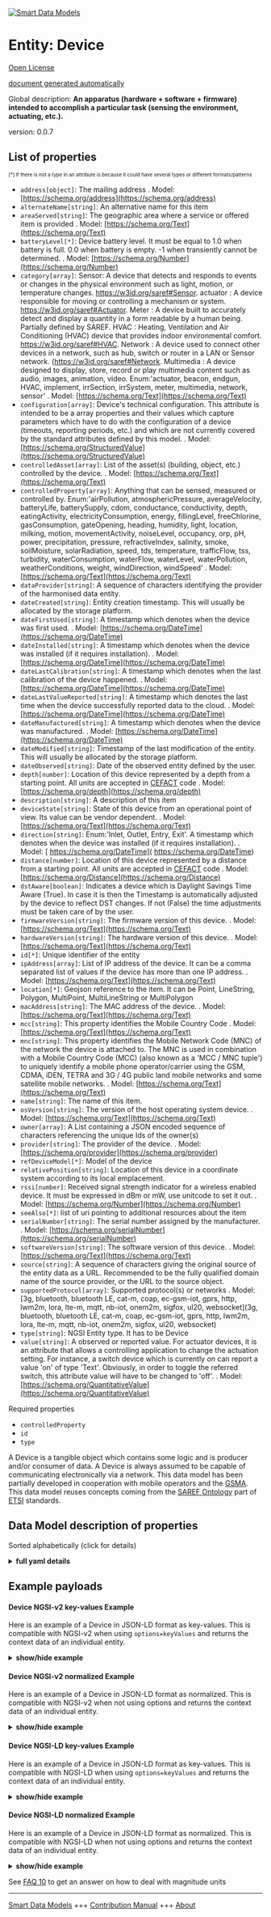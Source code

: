<!-- 10-Header -->  
[![Smart Data Models](https://smartdatamodels.org/wp-content/uploads/2022/01/SmartDataModels_logo.png "Logo")](https://smartdatamodels.org)  
Entity: Device  
==============<!-- /10-Header -->  
<!-- 15-License -->  
[Open License](https://github.com/smart-data-models//dataModel.Device/blob/master/Device/LICENSE.md)  
[document generated automatically](https://docs.google.com/presentation/d/e/2PACX-1vTs-Ng5dIAwkg91oTTUdt8ua7woBXhPnwavZ0FxgR8BsAI_Ek3C5q97Nd94HS8KhP-r_quD4H0fgyt3/pub?start=false&loop=false&delayms=3000#slide=id.gb715ace035_0_60)  
<!-- /15-License -->  
<!-- 20-Description -->  
Global description: **An apparatus (hardware + software + firmware) intended to accomplish a particular task (sensing the environment, actuating, etc.).**  
version: 0.0.7  
<!-- /20-Description -->  
<!-- 30-PropertiesList -->  

## List of properties  

<sup><sub>[*] If there is not a type in an attribute is because it could have several types or different formats/patterns</sub></sup>  
- `address[object]`: The mailing address  . Model: [https://schema.org/address](https://schema.org/address)- `alternateName[string]`: An alternative name for this item  - `areaServed[string]`: The geographic area where a service or offered item is provided  . Model: [https://schema.org/Text](https://schema.org/Text)- `batteryLevel[*]`: Device battery level. It must be equal to 1.0 when battery is full. 0.0 when battery is empty. -1 when transiently cannot be determined.  . Model: [https://schema.org/Number](https://schema.org/Number)- `category[array]`: Sensor: A device that detects and responds to events or changes in the physical environment such as light, motion, or temperature changes. https://w3id.org/saref#Sensor. actuator : A device responsible for moving or controlling a mechanism or system. https://w3id.org/saref#Actuator. Meter : A device built to accurately detect and display a quantity in a form readable by a human being. Partially defined by SAREF. HVAC : Heating, Ventilation and Air Conditioning (HVAC) device that provides indoor environmental comfort. https://w3id.org/saref#HVAC. Network : A device used to connect other devices in a network, such as hub, switch or router in a LAN or Sensor network. (https://w3id.org/saref#Network. Multimedia : A device designed to display, store, record or play multimedia content such as audio, images, animation, video. Enum:'actuator, beacon, endgun, HVAC, implement, irrSection, irrSystem, meter, multimedia, network, sensor'  . Model: [https://schema.org/Text](https://schema.org/Text)- `configuration[array]`: Device's technical configuration. This attribute is intended to be a array properties and their values which capture parameters which have to do with the configuration of a device (timeouts, reporting periods, etc.) and which are not currently covered by the standard attributes defined by this model.  . Model: [https://schema.org/StructuredValue](https://schema.org/StructuredValue)- `controlledAsset[array]`: List of the asset(s) (building, object, etc.) controlled by the device.  . Model: [https://schema.org/Text](https://schema.org/Text)- `controlledProperty[array]`: Anything that can be sensed, measured or controlled by. Enum:'airPollution, atmosphericPressure, averageVelocity, batteryLife, batterySupply, cdom, conductance, conductivity, depth, eatingActivity, electricityConsumption, energy, fillingLevel, freeChlorine, gasConsumption, gateOpening, heading, humidity, light, location, milking, motion, movementActivity, noiseLevel, occupancy, orp, pH, power, precipitation, pressure, refractiveIndex, salinity, smoke, soilMoisture, solarRadiation, speed, tds, temperature, trafficFlow, tss, turbidity, waterConsumption, waterFlow, waterLevel, waterPollution, weatherConditions, weight, windDirection, windSpeed'  . Model: [https://schema.org/Text](https://schema.org/Text)- `dataProvider[string]`: A sequence of characters identifying the provider of the harmonised data entity.  - `dateCreated[string]`: Entity creation timestamp. This will usually be allocated by the storage platform.  - `dateFirstUsed[string]`: A timestamp which denotes when the device was first used.  . Model: [https://schema.org/DateTime](https://schema.org/DateTime)- `dateInstalled[string]`: A timestamp which denotes when the device was installed (if it requires installation).  . Model: [https://schema.org/DateTime](https://schema.org/DateTime)- `dateLastCalibration[string]`: A timestamp which denotes when the last calibration of the device happened.  . Model: [https://schema.org/DateTime](https://schema.org/DateTime)- `dateLastValueReported[string]`: A timestamp which denotes the last time when the device successfully reported data to the cloud.  . Model: [https://schema.org/DateTime](https://schema.org/DateTime)- `dateManufactured[string]`: A timestamp which denotes when the device was manufactured.  . Model: [https://schema.org/DateTime](https://schema.org/DateTime)- `dateModified[string]`: Timestamp of the last modification of the entity. This will usually be allocated by the storage platform.  - `dateObserved[string]`: Date of the observed entity defined by the user.  - `depth[number]`: Location of this device represented by a depth from a starting point. All units are accepted in [CEFACT](https://www.unece.org/cefact.html) code  . Model: [https://schema.org/depth](https://schema.org/depth)- `description[string]`: A description of this item  - `deviceState[string]`: State of this device from an operational point of view. Its value can be vendor dependent.  . Model: [https://schema.org/Text](https://schema.org/Text)- `direction[string]`: Enum:'Inlet, Outlet, Entry, Exit'. A timestamp which denotes when the device was installed (if it requires installation).  . Model: [ https://schema.org/DateTime]( https://schema.org/DateTime)- `distance[number]`: Location of this device represented by a distance from a starting point. All units are accepted in [CEFACT](https://www.unece.org/cefact.html) code  . Model: [https://schema.org/Distance](https://schema.org/Distance)- `dstAware[boolean]`: Indicates a device which is Daylight Savings Time Aware (True). In case it is then the Timestamp is automatically adjusted by the device to reflect DST changes. If not (False) the time adjustments must be taken care of by the user.  - `firmwareVersion[string]`: The firmware version of this device.  . Model: [https://schema.org/Text](https://schema.org/Text)- `hardwareVersion[string]`: The hardware version of this device.  . Model: [https://schema.org/Text](https://schema.org/Text)- `id[*]`: Unique identifier of the entity  - `ipAddress[array]`: List of IP address of the device. It can be a comma separated list of values if the device has more than one IP address.  . Model: [https://schema.org/Text](https://schema.org/Text)- `location[*]`: Geojson reference to the item. It can be Point, LineString, Polygon, MultiPoint, MultiLineString or MultiPolygon  - `macAddress[string]`: The MAC address of the device.  . Model: [https://schema.org/Text](https://schema.org/Text)- `mcc[string]`: This property identifies the Mobile Country Code  . Model: [https://schema.org/Text](https://schema.org/Text)- `mnc[string]`: This property identifies the Mobile Network Code (MNC) of the network the device is attached to. The MNC is used in combination with a Mobile Country Code (MCC) (also known as a 'MCC / MNC tuple') to uniquely identify a mobile phone operator/carrier using the GSM, CDMA, iDEN, TETRA and 3G / 4G public land mobile networks and some satellite mobile networks.  . Model: [https://schema.org/Text](https://schema.org/Text)- `name[string]`: The name of this item.  - `osVersion[string]`: The version of the host operating system device.  . Model: [https://schema.org/Text](https://schema.org/Text)- `owner[array]`: A List containing a JSON encoded sequence of characters referencing the unique Ids of the owner(s)  - `provider[string]`: The provider of the device.  . Model: [https://schema.org/provider](https://schema.org/provider)- `refDeviceModel[*]`: Model of the device  - `relativePosition[string]`: Location of this device in a coordinate system according to its local emplacement.  - `rssi[number]`: Received signal strength indicator for a wireless enabled device. It must be expressed in dBm or mW, use unitcode to set it out.   . Model: [https://schema.org/Number](https://schema.org/Number)- `seeAlso[*]`: list of uri pointing to additional resources about the item  - `serialNumber[string]`: The serial number assigned by the manufacturer.  . Model: [https://schema.org/serialNumber](https://schema.org/serialNumber)- `softwareVersion[string]`: The software version of this device.  . Model: [https://schema.org/Text](https://schema.org/Text)- `source[string]`: A sequence of characters giving the original source of the entity data as a URL. Recommended to be the fully qualified domain name of the source provider, or the URL to the source object.  - `supportedProtocol[array]`: Supported protocol(s) or networks  . Model: [3g, bluetooth, bluetooth LE, cat-m, coap, ec-gsm-iot, gprs, http, lwm2m, lora, lte-m, mqtt, nb-iot, onem2m, sigfox, ul20, websocket](3g, bluetooth, bluetooth LE, cat-m, coap, ec-gsm-iot, gprs, http, lwm2m, lora, lte-m, mqtt, nb-iot, onem2m, sigfox, ul20, websocket)- `type[string]`: NGSI Entity type. It has to be Device  - `value[string]`: A observed or reported value. For actuator devices, it is an attribute that allows a controlling application to change the actuation setting. For instance, a switch device which is currently _on_ can report a value 'on' of type 'Text'. Obviously, in order to toggle the referred switch, this attribute value will have to be changed to 'off'.  . Model: [https://schema.org/QuantitativeValue](https://schema.org/QuantitativeValue)<!-- /30-PropertiesList -->  
<!-- 35-RequiredProperties -->  
Required properties  
- `controlledProperty`  - `id`  - `type`  <!-- /35-RequiredProperties -->  
<!-- 40-RequiredProperties -->  
A Device is a   tangible object which contains some logic and is producer and/or consumer of data. A Device is always assumed to be capable of communicating electronically via a network. This data model has been partially developed in cooperation with mobile operators and the [GSMA](https://www.gsma.com/iot/iot-big-data/). This data model reuses concepts coming from the [SAREF Ontology](http://www.etsi.org/deliver/etsi_ts/103200_103299/103264/01.01.01_60/ts_103264v010101p.pdf) part of [ETSI](http://www.etsi.org) standards.  
<!-- /40-RequiredProperties -->  
<!-- 50-DataModelHeader -->  
## Data Model description of properties  
Sorted alphabetically (click for details)  
<!-- /50-DataModelHeader -->  
<!-- 60-ModelYaml -->  
<details><summary><strong>full yaml details</strong></summary>    
```yaml  
Device:    
  description: 'An apparatus (hardware + software + firmware) intended to accomplish a particular task (sensing the environment, actuating, etc.).'    
  properties:    
    address:    
      description: 'The mailing address'    
      properties:    
        addressCountry:    
          description: 'Property. The country. For example, Spain. Model:''https://schema.org/addressCountry'''    
          type: string    
        addressLocality:    
          description: 'Property. The locality in which the street address is, and which is in the region. Model:''https://schema.org/addressLocality'''    
          type: string    
        addressRegion:    
          description: 'Property. The region in which the locality is, and which is in the country. Model:''https://schema.org/addressRegion'''    
          type: string    
        postOfficeBoxNumber:    
          description: 'Property. The post office box number for PO box addresses. For example, 03578. Model:''https://schema.org/postOfficeBoxNumber'''    
          type: string    
        postalCode:    
          description: 'Property. The postal code. For example, 24004. Model:''https://schema.org/https://schema.org/postalCode'''    
          type: string    
        streetAddress:    
          description: 'Property. The street address. Model:''https://schema.org/streetAddress'''    
          type: string    
      type: object    
      x-ngsi:    
        model: https://schema.org/address    
        type: Property    
    alternateName:    
      description: 'An alternative name for this item'    
      type: string    
      x-ngsi:    
        type: Property    
    areaServed:    
      description: 'The geographic area where a service or offered item is provided'    
      type: string    
      x-ngsi:    
        model: https://schema.org/Text    
        type: Property    
    batteryLevel:    
      description: 'Device battery level. It must be equal to 1.0 when battery is full. 0.0 when battery is empty. -1 when transiently cannot be determined.'    
      oneOf:    
        - maximum: 1    
          minimum: 0    
          type: number    
        - maximum: -1    
          minimum: -1    
          type: number    
      x-ngsi:    
        model: https://schema.org/Number    
        type: Property    
    category:    
      description: "Sensor: A device that detects and responds to events or changes in the physical environment such as light, motion, or temperature changes. https://w3id.org/saref#Sensor. actuator : A device responsible for moving or controlling a mechanism or system. https://w3id.org/saref#Actuator. Meter : A device built to accurately detect and display a quantity in a form readable by a human being. Partially defined by SAREF. HVAC : Heating, Ventilation and Air Conditioning (HVAC) device that provides indoor environmental comfort. https://w3id.org/saref#HVAC. Network : A device used to connect other devices in a network, such as hub, switch or router in a LAN or Sensor network. (https://w3id.org/saref#Network. Multimedia : A device designed to display, store, record or play multimedia content such as audio, images, animation, video. Enum:'actuator, beacon, endgun, HVAC, implement, irrSection, irrSystem, meter, multimedia, network, sensor'"    
      items:    
        enum:    
          - actuator    
          - beacon    
          - endgun    
          - HVAC    
          - implement    
          - irrSection    
          - irrSystem    
          - meter    
          - multimedia    
          - network    
          - sensor    
        type: string    
      type: array    
      x-ngsi:    
        model: https://schema.org/Text    
        type: Property    
    configuration:    
      description: 'Device''s technical configuration. This attribute is intended to be a array properties and their values which capture parameters which have to do with the configuration of a device (timeouts, reporting periods, etc.) and which are not currently covered by the standard attributes defined by this model.'    
      items:    
        properties:    
          parameter:    
            type: string    
          value:    
            type: string    
        type: object    
      type: array    
      x-ngsi:    
        model: https://schema.org/StructuredValue    
        type: Property    
    controlledAsset:    
      description: 'List of the asset(s) (building, object, etc.) controlled by the device.'    
      items:    
        oneOf:    
          - format: uri    
            type: string    
          - anyOf: &device_-_properties_-_id_-_anyof    
              - description: 'Property. Identifier format of any NGSI entity'    
                maxLength: 256    
                minLength: 1    
                pattern: ^[\w\-\.\{\}\$\+\*\[\]`|~^@!,:\\]+$    
                type: string    
              - description: 'Property. Identifier format of any NGSI entity'    
                format: uri    
                type: string    
            description: 'Property. Unique identifier of the entity'    
      type: array    
      x-ngsi:    
        model: https://schema.org/Text    
        type: Property    
    controlledProperty:    
      description: 'Anything that can be sensed, measured or controlled by. Enum:''airPollution, atmosphericPressure, averageVelocity, batteryLife, batterySupply, cdom, conductance, conductivity, depth, eatingActivity, electricityConsumption, energy, fillingLevel, freeChlorine, gasConsumption, gateOpening, heading, humidity, light, location, milking, motion, movementActivity, noiseLevel, occupancy, orp, pH, power, precipitation, pressure, refractiveIndex, salinity, smoke, soilMoisture, solarRadiation, speed, tds, temperature, trafficFlow, tss, turbidity, waterConsumption, waterFlow, waterLevel, waterPollution, weatherConditions, weight, windDirection, windSpeed'''    
      items:    
        enum:    
          - airPollution    
          - atmosphericPressure    
          - averageVelocity    
          - batteryLife    
          - batterySupply    
          - cdom    
          - conductance    
          - conductivity    
          - depth    
          - eatingActivity    
          - electricityConsumption    
          - energy    
          - fillingLevel    
          - freeChlorine    
          - gasConsumption    
          - gateOpening    
          - heading    
          - humidity    
          - light    
          - location    
          - milking    
          - motion    
          - movementActivity    
          - noiseLevel    
          - occupancy    
          - orp    
          - pH    
          - power    
          - precipitation    
          - pressure    
          - refractiveIndex    
          - salinity    
          - smoke    
          - soilMoisture    
          - solarRadiation    
          - speed    
          - tds    
          - temperature    
          - trafficFlow    
          - tss    
          - turbidity    
          - waterConsumption    
          - waterFlow    
          - waterLevel    
          - waterPollution    
          - weatherConditions    
          - weight    
          - windDirection    
          - windSpeed    
        type: string    
      type: array    
      x-ngsi:    
        model: https://schema.org/Text    
        type: Property    
    dataProvider:    
      description: 'A sequence of characters identifying the provider of the harmonised data entity.'    
      type: string    
      x-ngsi:    
        type: Property    
    dateCreated:    
      description: 'Entity creation timestamp. This will usually be allocated by the storage platform.'    
      format: date-time    
      type: string    
      x-ngsi:    
        type: Property    
    dateFirstUsed:    
      description: 'A timestamp which denotes when the device was first used.'    
      format: date-time    
      type: string    
      x-ngsi:    
        model: https://schema.org/DateTime    
        type: Property    
    dateInstalled:    
      description: 'A timestamp which denotes when the device was installed (if it requires installation).'    
      format: date-time    
      type: string    
      x-ngsi:    
        model: https://schema.org/DateTime    
        type: Property    
    dateLastCalibration:    
      description: 'A timestamp which denotes when the last calibration of the device happened.'    
      format: date-time    
      type: string    
      x-ngsi:    
        model: https://schema.org/DateTime    
        type: Property    
    dateLastValueReported:    
      description: 'A timestamp which denotes the last time when the device successfully reported data to the cloud.'    
      format: date-time    
      type: string    
      x-ngsi:    
        model: https://schema.org/DateTime    
        type: Property    
    dateManufactured:    
      description: 'A timestamp which denotes when the device was manufactured.'    
      format: date-time    
      type: string    
      x-ngsi:    
        model: https://schema.org/DateTime    
        type: Property    
    dateModified:    
      description: 'Timestamp of the last modification of the entity. This will usually be allocated by the storage platform.'    
      format: date-time    
      type: string    
      x-ngsi:    
        type: Property    
    dateObserved:    
      description: 'Date of the observed entity defined by the user.'    
      format: date-time    
      type: string    
      x-ngsi:    
        type: Property    
    depth:    
      description: 'Location of this device represented by a depth from a starting point. All units are accepted in [CEFACT](https://www.unece.org/cefact.html) code'    
      type: number    
      x-ngsi:    
        model: https://schema.org/depth    
        type: Property    
    description:    
      description: 'A description of this item'    
      type: string    
      x-ngsi:    
        type: Property    
    deviceState:    
      description: 'State of this device from an operational point of view. Its value can be vendor dependent.'    
      type: string    
      x-ngsi:    
        model: https://schema.org/Text    
        type: Property    
    direction:    
      description: 'Enum:''Inlet, Outlet, Entry, Exit''. A timestamp which denotes when the device was installed (if it requires installation).'    
      enum:    
        - Inlet    
        - Outlet    
        - Entry    
        - Exit    
      type: string    
      x-ngsi:    
        model: ' https://schema.org/DateTime'    
        type: Property    
    distance:    
      description: 'Location of this device represented by a distance from a starting point. All units are accepted in [CEFACT](https://www.unece.org/cefact.html) code'    
      type: number    
      x-ngsi:    
        model: https://schema.org/Distance    
        type: Property    
    dstAware:    
      description: 'Indicates a device which is Daylight Savings Time Aware (True). In case it is then the Timestamp is automatically adjusted by the device to reflect DST changes. If not (False) the time adjustments must be taken care of by the user.'    
      type: boolean    
      x-ngsi:    
        type: Property    
    firmwareVersion:    
      description: 'The firmware version of this device.'    
      type: string    
      x-ngsi:    
        model: https://schema.org/Text    
        type: Property    
    hardwareVersion:    
      description: 'The hardware version of this device.'    
      type: string    
      x-ngsi:    
        model: https://schema.org/Text    
        type: Property    
    id:    
      anyOf: *device_-_properties_-_id_-_anyof    
      description: 'Unique identifier of the entity'    
      x-ngsi:    
        type: Property    
    ipAddress:    
      description: 'List of IP address of the device. It can be a comma separated list of values if the device has more than one IP address.'    
      items:    
        oneOf:    
          - format: ipv4    
          - format: ipv6    
        type: string    
      type: array    
      x-ngsi:    
        model: https://schema.org/Text    
        type: Property    
    location:    
      description: 'Geojson reference to the item. It can be Point, LineString, Polygon, MultiPoint, MultiLineString or MultiPolygon'    
      oneOf:    
        - description: 'GeoProperty. Geojson reference to the item. Point'    
          properties:    
            bbox:    
              items:    
                type: number    
              minItems: 4    
              type: array    
            coordinates:    
              items:    
                type: number    
              minItems: 2    
              type: array    
            type:    
              enum:    
                - Point    
              type: string    
          required:    
            - type    
            - coordinates    
          title: 'GeoJSON Point'    
          type: object    
        - description: 'GeoProperty. Geojson reference to the item. LineString'    
          properties:    
            bbox:    
              items:    
                type: number    
              minItems: 4    
              type: array    
            coordinates:    
              items:    
                items:    
                  type: number    
                minItems: 2    
                type: array    
              minItems: 2    
              type: array    
            type:    
              enum:    
                - LineString    
              type: string    
          required:    
            - type    
            - coordinates    
          title: 'GeoJSON LineString'    
          type: object    
        - description: 'GeoProperty. Geojson reference to the item. Polygon'    
          properties:    
            bbox:    
              items:    
                type: number    
              minItems: 4    
              type: array    
            coordinates:    
              items:    
                items:    
                  items:    
                    type: number    
                  minItems: 2    
                  type: array    
                minItems: 4    
                type: array    
              type: array    
            type:    
              enum:    
                - Polygon    
              type: string    
          required:    
            - type    
            - coordinates    
          title: 'GeoJSON Polygon'    
          type: object    
        - description: 'GeoProperty. Geojson reference to the item. MultiPoint'    
          properties:    
            bbox:    
              items:    
                type: number    
              minItems: 4    
              type: array    
            coordinates:    
              items:    
                items:    
                  type: number    
                minItems: 2    
                type: array    
              type: array    
            type:    
              enum:    
                - MultiPoint    
              type: string    
          required:    
            - type    
            - coordinates    
          title: 'GeoJSON MultiPoint'    
          type: object    
        - description: 'GeoProperty. Geojson reference to the item. MultiLineString'    
          properties:    
            bbox:    
              items:    
                type: number    
              minItems: 4    
              type: array    
            coordinates:    
              items:    
                items:    
                  items:    
                    type: number    
                  minItems: 2    
                  type: array    
                minItems: 2    
                type: array    
              type: array    
            type:    
              enum:    
                - MultiLineString    
              type: string    
          required:    
            - type    
            - coordinates    
          title: 'GeoJSON MultiLineString'    
          type: object    
        - description: 'GeoProperty. Geojson reference to the item. MultiLineString'    
          properties:    
            bbox:    
              items:    
                type: number    
              minItems: 4    
              type: array    
            coordinates:    
              items:    
                items:    
                  items:    
                    items:    
                      type: number    
                    minItems: 2    
                    type: array    
                  minItems: 4    
                  type: array    
                type: array    
              type: array    
            type:    
              enum:    
                - MultiPolygon    
              type: string    
          required:    
            - type    
            - coordinates    
          title: 'GeoJSON MultiPolygon'    
          type: object    
      x-ngsi:    
        type: GeoProperty    
    macAddress:    
      description: 'The MAC address of the device.'    
      pattern: ^([0-9A-Fa-f]{2}[:-]){5}([0-9A-Fa-f]{2})$    
      type: string    
      x-ngsi:    
        model: https://schema.org/Text    
        type: Property    
    mcc:    
      description: 'This property identifies the Mobile Country Code'    
      type: string    
      x-ngsi:    
        model: https://schema.org/Text    
        type: Property    
    mnc:    
      description: 'This property identifies the Mobile Network Code (MNC) of the network the device is attached to. The MNC is used in combination with a Mobile Country Code (MCC) (also known as a ''MCC / MNC tuple'') to uniquely identify a mobile phone operator/carrier using the GSM, CDMA, iDEN, TETRA and 3G / 4G public land mobile networks and some satellite mobile networks.'    
      type: string    
      x-ngsi:    
        model: https://schema.org/Text    
        type: Property    
    name:    
      description: 'The name of this item.'    
      type: string    
      x-ngsi:    
        type: Property    
    osVersion:    
      description: 'The version of the host operating system device.'    
      type: string    
      x-ngsi:    
        model: https://schema.org/Text    
        type: Property    
    owner:    
      description: 'A List containing a JSON encoded sequence of characters referencing the unique Ids of the owner(s)'    
      items:    
        anyOf: *device_-_properties_-_id_-_anyof    
        description: 'Property. Unique identifier of the entity'    
      type: array    
      x-ngsi:    
        type: Property    
    provider:    
      description: 'The provider of the device.'    
      type: string    
      x-ngsi:    
        model: https://schema.org/provider    
        type: Property    
    refDeviceModel:    
      description: 'Model of the device'    
      oneOf:    
        - format: uri    
          type: string    
        - anyOf: *device_-_properties_-_id_-_anyof    
          description: 'Property. Unique identifier of the entity'    
      x-ngsi:    
        type: Relationship    
    relativePosition:    
      description: 'Location of this device in a coordinate system according to its local emplacement.'    
      type: string    
      x-ngsi:    
        type: Property    
    rssi:    
      description: 'Received signal strength indicator for a wireless enabled device. It must be expressed in dBm or mW, use unitcode to set it out. '    
      type: number    
      x-ngsi:    
        model: https://schema.org/Number    
        type: Property    
    seeAlso:    
      description: 'list of uri pointing to additional resources about the item'    
      oneOf:    
        - items:    
            format: uri    
            type: string    
          minItems: 1    
          type: array    
        - format: uri    
          type: string    
      x-ngsi:    
        type: Property    
    serialNumber:    
      description: 'The serial number assigned by the manufacturer.'    
      type: string    
      x-ngsi:    
        model: https://schema.org/serialNumber    
        type: Property    
    softwareVersion:    
      description: 'The software version of this device.'    
      type: string    
      x-ngsi:    
        model: https://schema.org/Text    
        type: Property    
    source:    
      description: 'A sequence of characters giving the original source of the entity data as a URL. Recommended to be the fully qualified domain name of the source provider, or the URL to the source object.'    
      type: string    
      x-ngsi:    
        type: Property    
    supportedProtocol:    
      description: 'Supported protocol(s) or networks'    
      items:    
        enum:    
          - 3g    
          - bluetooth    
          - 'bluetooth LE'    
          - cat-m    
          - coap    
          - ec-gsm-iot    
          - gprs    
          - http    
          - lwm2m    
          - lora    
          - lte-m    
          - mqtt    
          - nb-iot    
          - onem2m    
          - sigfox    
          - ul20    
          - websocket    
        type: string    
      type: array    
      x-ngsi:    
        model: '3g, bluetooth, bluetooth LE, cat-m, coap, ec-gsm-iot, gprs, http, lwm2m, lora, lte-m, mqtt, nb-iot, onem2m, sigfox, ul20, websocket'    
        type: Property    
    type:    
      description: 'NGSI Entity type. It has to be Device'    
      enum:    
        - Device    
      type: string    
      x-ngsi:    
        type: Property    
    value:    
      description: 'A observed or reported value. For actuator devices, it is an attribute that allows a controlling application to change the actuation setting. For instance, a switch device which is currently _on_ can report a value ''on'' of type ''Text''. Obviously, in order to toggle the referred switch, this attribute value will have to be changed to ''off''.'    
      type: string    
      x-ngsi:    
        model: https://schema.org/QuantitativeValue    
        type: Property    
  required:    
    - id    
    - type    
    - controlledProperty    
  type: object    
  x-derived-from: ""    
  x-disclaimer: 'Redistribution and use in source and binary forms, with or without modification, are permitted  provided that the license conditions are met. Copyleft (c) 2021 Contributors to Smart Data Models Program'    
  x-license-url: https://github.com/smart-data-models/dataModel.Device/blob/master/Device/LICENSE.md    
  x-model-schema: https://smart-data-models.github.io/dataModel.Device/Device/schema.json    
  x-model-tags: ""    
  x-version: 0.0.7    
```  
</details>    
<!-- /60-ModelYaml -->  
<!-- 70-MiddleNotes -->  
<!-- /70-MiddleNotes -->  
<!-- 80-Examples -->  
## Example payloads    
#### Device NGSI-v2 key-values Example    
Here is an example of a Device in JSON-LD format as key-values. This is compatible with NGSI-v2 when  using `options=keyValues` and returns the context data of an individual entity.  
<details><summary><strong>show/hide example</strong></summary>    
```json  
{  
  "id": "device-9845A",  
  "type": "Device",  
  "category": [  
    "sensor"  
  ],  
  "controlledProperty": [  
    "fillingLevel",  
    "temperature"  
  ],  
  "controlledAsset": [  
    "wastecontainer-Osuna-100"  
  ],  
  "ipAddress": [  
    "192.14.56.78"  
  ],  
  "mcc": "214",  
  "mnc": "07",  
  "batteryLevel": 0.75,  
  "serialNumber": "9845A",  
  "refDeviceModel": "myDevice-wastecontainer-sensor-345",  
  "rssi": 0.86,  
  "value": "l%3D0.22%3Bt%3D21.2",  
  "deviceState": "ok",  
  "dateFirstUsed": "2014-09-11T11:00:00Z",  
  "owner": [  
    "http://person.org/leon"  
  ]  
}  
```  
</details>  
#### Device NGSI-v2 normalized Example    
Here is an example of a Device in JSON-LD format as normalized. This is compatible with NGSI-v2 when not using options and returns the context data of an individual entity.  
<details><summary><strong>show/hide example</strong></summary>    
```json  
{  
  "id": "device-9845A",  
  "type": "Device",  
  "category": {  
    "type": "Text",  
    "value": [  
      "sensor"  
    ]  
  },  
  "batteryLevel": {  
    "type": "Number",  
    "value": 0.75  
  },  
  "dateFirstUsed": {  
    "type": "DateTime",  
    "value": "2014-09-11T11:00:00Z"  
  },  
  "controlledAsset": {  
    "type": "Relationship",  
    "value": [  
      "wastecontainer-Osuna-100"  
    ]  
  },  
  "serialNumber": {  
    "type": "Text",  
    "value": "9845A"  
  },  
  "mcc": {  
    "type": "Text",  
    "value": "214"  
  },  
  "value": {  
    "type": "Text",  
    "value": "l%3D0.22%3Bt%3D21.2"  
  },  
  "refDeviceModel": {  
    "type": "Relationship",  
    "value": "myDevice-wastecontainer-sensor-345"  
  },  
  "rssi": {  
    "type": "Number",  
    "value": 0.86  
  },  
  "controlledProperty": {  
    "type": "array",  
    "value": [  
      "fillingLevel",  
      "temperature"  
    ]  
  },  
  "owner": {  
    "type": "array",  
    "value": [  
      "http://person.org/leon"  
    ]  
  },  
  "mnc": {  
    "type": "Text",  
    "value": "07"  
  },  
  "ipAddress": {  
    "type": "array",  
    "value": [  
      "192.14.56.78"  
    ]  
  },  
  "deviceState": {  
    "type": "Text",  
    "value": "ok"  
  }  
}  
```  
</details>  
#### Device NGSI-LD key-values Example    
Here is an example of a Device in JSON-LD format as key-values. This is compatible with NGSI-LD when  using `options=keyValues` and returns the context data of an individual entity.  
<details><summary><strong>show/hide example</strong></summary>    
```json  
{  
    "id": "urn:ngsi-ld:Device:device-9845A",  
    "type": "Device",  
    "batteryLevel": 0.75,  
    "category": {  
        "type": "Property",  
        "value": [  
            "sensor"  
        ]  
    },  
    "controlledAsset": [  
        "urn:ngsi-ld::wastecontainer-Osuna-100"  
    ],  
    "controlledProperty": [  
        "fillingLevel",  
        "temperature"  
    ],  
    "dateFirstUsed": "2014-09-11T11:00:00Z",  
    "depth": 3,  
    "deviceState": "ok",  
    "direction": "Outlet",  
    "distance": 20,  
    "ipAddress": [  
        "192.14.56.78"  
    ],  
    "mcc": "214",  
    "mnc": "07",  
    "owner": [  
        "http://person.org/leon"  
    ],  
    "refDeviceModel": "urn:ngsi-ld:DeviceModel:myDevice-wastecontainer-sensor-345",  
    "rssi": 0.86,  
    "serialNumber": "9845A",  
    "value": "l%3D0.22%3Bt%3D21.2",  
    "@context": [  
        "https://raw.githubusercontent.com/smart-data-models/dataModel.Device/master/context.jsonld"  
    ]  
}  
```  
</details>  
#### Device NGSI-LD normalized Example    
Here is an example of a Device in JSON-LD format as normalized. This is compatible with NGSI-LD when not using options and returns the context data of an individual entity.  
<details><summary><strong>show/hide example</strong></summary>    
```json  
{  
    "id": "urn:ngsi-ld:Device:device-9845A",  
    "type": "Device",  
    "batteryLevel": {  
        "type": "Property",  
        "value": 0.75  
    },  
    "category": {  
        "type": "Property",  
        "value": [  
            "sensor"  
        ]  
    },  
    "controlledAsset": [  
        {  
            "type": "Relationship",  
            "object": "urn:ngsi-ld::wastecontainer-Osuna-100"  
        }  
    ],  
    "controlledProperty": {  
        "type": "Property",  
        "value": [  
            "fillingLevel",  
            "temperature"  
        ]  
    },  
    "dateFirstUsed": {  
        "type": "Property",  
        "value": {  
            "@type": "DateTime",  
            "@value": "2014-09-11T11:00:00Z"  
        }  
    },  
    "deviceState": {  
        "type": "Property",  
        "value": "ok"  
    },  
    "ipAddress": {  
        "type": "Property",  
        "value": [  
            "192.14.56.78"  
        ]  
    },  
    "mcc": {  
        "type": "Property",  
        "value": "214"  
    },  
    "mnc": {  
        "type": "Property",  
        "value": "07"  
    },  
    "owner": {  
        "type": "Property",  
        "value": [  
            "http://person.org/leon"  
        ]  
    },  
    "refDeviceModel": {  
        "type": "Relationship",  
        "object": "urn:ngsi-ld:DeviceModel:myDevice-wastecontainer-sensor-345"  
    },  
    "rssi": {  
        "type": "Property",  
        "value": 0.86  
    },  
    "serialNumber": {  
        "type": "Property",  
        "value": "9845A"  
    },  
    "value": {  
        "type": "Property",  
        "value": "l%3D0.22%3Bt%3D21.2"  
    },  
    "@context": [  
        "https://uri.etsi.org/ngsi-ld/v1/ngsi-ld-core-context.jsonld",  
        "https://raw.githubusercontent.com/smart-data-models/dataModel.Device/master/context.jsonld"  
    ]  
}  
```  
</details><!-- /80-Examples -->  
<!-- 90-FooterNotes -->  
<!-- /90-FooterNotes -->  
<!-- 95-Units -->  
See [FAQ 10](https://smartdatamodels.org/index.php/faqs/) to get an answer on how to deal with magnitude units  
<!-- /95-Units -->  
<!-- 97-LastFooter -->  
---  
[Smart Data Models](https://smartdatamodels.org) +++ [Contribution Manual](https://bit.ly/contribution_manual) +++ [About](https://bit.ly/Introduction_SDM)<!-- /97-LastFooter -->  

